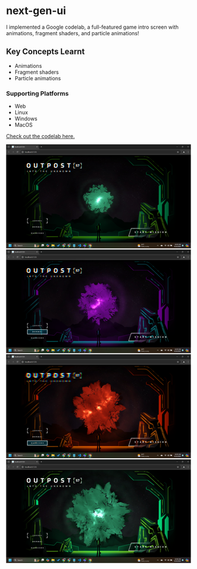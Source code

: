 # next-gen-ui 
I implemented a Google codelab, a full-featured game intro screen with animations, fragment shaders, and particle animations!

## Key Concepts Learnt
- Animations
- Fragment shaders
- Particle animations

### Supporting Platforms
- Web
- Linux 
- Windows
- MacOS



[Check out the codelab here.](https://codelabs.developers.google.com/codelabs/flutter-next-gen-uis#0)


![Screenshot one here.](./images/shot_one.png) 
![Screenshot two here.](./images/shot_two.png) 
![Screenshot three here.](./images/shot_three.png) 
![Screenshot four here.](./images/shot_four.png) 
